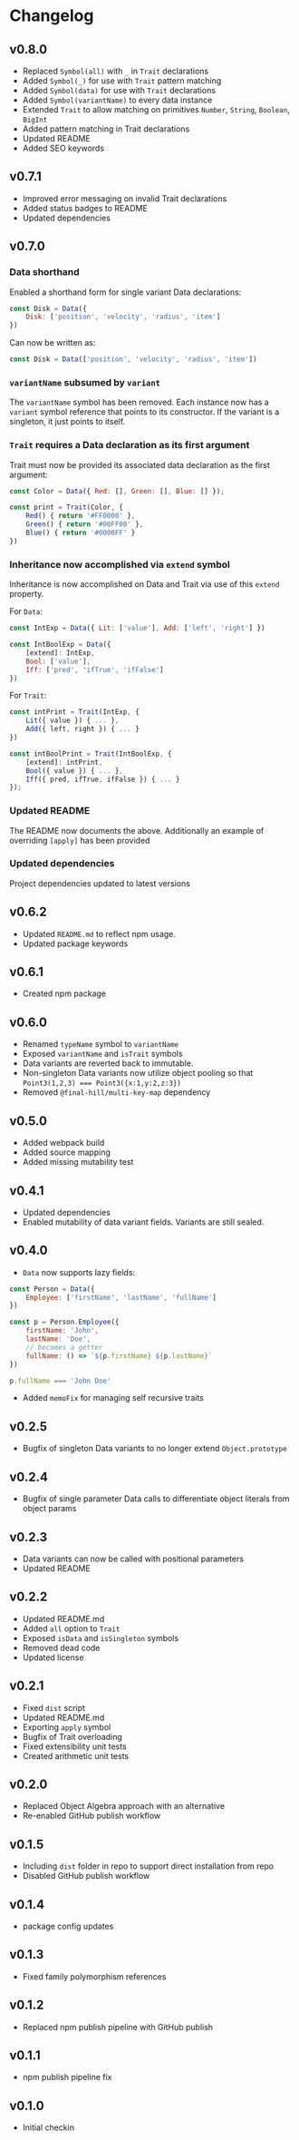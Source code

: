 # Changelog

## v0.8.0

- Replaced `Symbol(all)` with `_` in `Trait` declarations
- Added `Symbol(_)` for use with `Trait` pattern matching
- Added `Symbol(data)` for use with `Trait` declarations
- Added `Symbol(variantName)` to every data instance
- Extended `Trait` to allow matching on primitives `Number`, `String`, `Boolean`, `BigInt`
- Added pattern matching in Trait declarations
- Updated README
- Added SEO keywords

## v0.7.1

- Improved error messaging on invalid Trait declarations
- Added status badges to README
- Updated dependencies

## v0.7.0

### Data shorthand

Enabled a shorthand form for single variant Data declarations:

```js
const Disk = Data({
    Disk: ['position', 'velocity', 'radius', 'item']
})
```

Can now be written as:

```js
const Disk = Data(['position', 'velocity', 'radius', 'item'])
```

### `variantName` subsumed by `variant`

The `variantName` symbol has been removed. Each instance now has a `variant` symbol reference that points to its constructor. If the variant is a singleton, it just points to itself.

### `Trait` requires a Data declaration as its first argument

Trait must now be provided its associated data declaration as the first argument:

```js
const Color = Data({ Red: [], Green: [], Blue: [] });

const print = Trait(Color, {
    Red() { return '#FF0000' },
    Green() { return '#00FF00' },
    Blue() { return '#0000FF' }
})
```

### Inheritance now accomplished via `extend` symbol

Inheritance is now accomplished on Data and Trait via use of this `extend` property.

For `Data`:

```js
const IntExp = Data({ Lit: ['value'], Add: ['left', 'right'] })

const IntBoolExp = Data({
    [extend]: IntExp,
    Bool: ['value'], 
    Iff: ['pred', 'ifTrue', 'ifFalse'] 
})
```

For `Trait`:

```js
const intPrint = Trait(IntExp, {
    Lit({ value }) { ... },
    Add({ left, right }) { ... }
})

const intBoolPrint = Trait(IntBoolExp, {
    [extend]: intPrint,
    Bool({ value }) { ... },
    Iff({ pred, ifTrue, ifFalse }) { ... }
});
```

### Updated README

The README now documents the above. Additionally an example of overriding `[apply]` has been provided

### Updated dependencies

Project dependencies updated to latest versions

## v0.6.2

- Updated `README.md` to reflect npm usage.
- Updated package keywords

## v0.6.1

- Created npm package

## v0.6.0

- Renamed `typeName` symbol to `variantName`
- Exposed `variantName` and `isTrait` symbols
- Data variants are reverted back to immutable.
- Non-singleton Data variants now utilize object pooling so that `Point3(1,2,3) === Point3({x:1,y:2,z:3})`
- Removed `@final-hill/multi-key-map` dependency

## v0.5.0

- Added webpack build
- Added source mapping
- Added missing mutability test

## v0.4.1

- Updated dependencies
- Enabled mutability of data variant fields. Variants are still sealed.

## v0.4.0

- `Data` now supports lazy fields:

```js
const Person = Data({
    Employee: ['firstName', 'lastName', 'fullName']
})

const p = Person.Employee({
    firstName: 'John',
    lastName: 'Doe',
    // becomes a getter
    fullName: () => `${p.firstName} ${p.lastName}`
})

p.fullName === 'John Doe'
```

- Added `memoFix` for managing self recursive traits

## v0.2.5

- Bugfix of singleton Data variants to no longer extend `Object.prototype`

## v0.2.4

- Bugfix of single parameter Data calls to differentiate object literals from object params

## v0.2.3

- Data variants can now be called with positional parameters
- Updated README

## v0.2.2

- Updated README.md
- Added `all` option to `Trait`
- Exposed `isData` and `isSingleton` symbols
- Removed dead code
- Updated license

## v0.2.1

- Fixed `dist` script
- Updated README.md
- Exporting `apply` symbol
- Bugfix of Trait overloading
- Fixed extensibility unit tests
- Created arithmetic unit tests

## v0.2.0

- Replaced Object Algebra approach with an alternative
- Re-enabled GitHub publish workflow

## v0.1.5

- Including `dist` folder in repo to support direct installation from repo
- Disabled GitHub publish workflow

## v0.1.4

- package config updates

## v0.1.3

- Fixed family polymorphism references

## v0.1.2

- Replaced npm publish pipeline with GitHub publish

## v0.1.1

- npm publish pipeline fix

## v0.1.0

- Initial checkin
